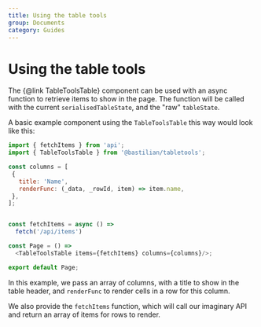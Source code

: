 ```yaml
---
title: Using the table tools
group: Documents
category: Guides
---
```


# Using the table tools

The {@link TableToolsTable} component can be used with an async function to retrieve items to show in the page.
The function will be called with the current `serialisedTableState`, and the "raw" `tableState`.

A basic example component using the `TableToolsTable` this way would look like this:

<!-- TODO check the columns renderFunc what exactly is passed -->
```js
import { fetchItems } from 'api';
import { TableToolsTable } from '@bastilian/tabletools';

const columns = [
 {
   title: 'Name',
   renderFunc: (_data, _rowId, item) => item.name,
 },
];


const fetchItems = async () =>
  fetch('/api/items')

const Page = () =>
  <TableToolsTable items={fetchItems} columns={columns}/>;

export default Page;
```

In this example, we pass an array of columns, with a title to show in the table header,
and `renderFunc` to render cells in a row for this column.

We also provide the `fetchItems` function, which will call our imaginary API and return an array of items for rows to render.
